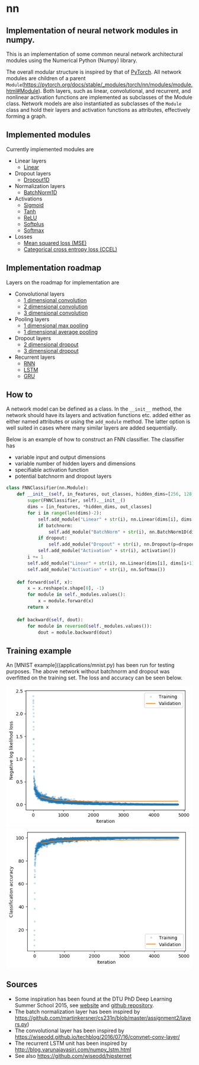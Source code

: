 # nn
## Implementation of neural network modules in numpy.
This is an implementation of some common neural network architectural modules using the Numerical Python (Numpy) library.

The overall modular structure is inspired by that of [PyTorch](https://pytorch.org/). All network modules are children of a parent `Module`(https://pytorch.org/docs/stable/_modules/torch/nn/modules/module.html#Module). Both layers, such as linear, convolutional, and recurrent, and nonlinear activation functions are implemented as subclasses of the Module class. Network models are also instantiated as subclasses of the `Module` class and hold their layers and activation functions as attributes, effectively forming a graph.

## Implemented modules
Currently implemented modules are
- Linear layers
    - [Linear](https://pytorch.org/docs/stable/nn.html#linear)
- Dropout layers
    - [Dropout1D](https://pytorch.org/docs/stable/nn.html#dropout)
- Normalization layers
    - [BatchNorm1D](https://pytorch.org/docs/stable/nn.html#batchnorm1d)
- Activations
    - [Sigmoid](https://pytorch.org/docs/stable/nn.html#sigmoid)
    - [Tanh](https://pytorch.org/docs/stable/nn.html#tanh)
    - [ReLU](https://pytorch.org/docs/stable/nn.html#relu)
    - [Softplus](https://pytorch.org/docs/stable/nn.html#softplus)
    - [Softmax](https://pytorch.org/docs/stable/nn.html#softmax)
- Losses
    - [Mean squared loss (MSE)](https://pytorch.org/docs/stable/nn.html#mseloss)
    - [Categorical cross entropy loss (CCEL)](https://pytorch.org/docs/stable/nn.html#crossentropyloss)

## Implementation roadmap
Layers on the roadmap for implementation are
- Convolutional layers
    - [1 dimensional convolution](https://pytorch.org/docs/stable/_modules/torch/nn/modules/conv.html#Conv1d)
    - [2 dimensional convolution](https://pytorch.org/docs/stable/_modules/torch/nn/modules/conv.html#Conv2d)
    - [3 dimensional convolution](https://pytorch.org/docs/stable/_modules/torch/nn/modules/conv.html#Conv3d)
- Pooling layers
    - [1 dimensional max pooling](https://pytorch.org/docs/stable/nn.html#maxpool1d)
    - [1 dimensional average pooling](https://pytorch.org/docs/stable/nn.html#avgpool1d)
- Dropout layers
    - [2 dimensional dropout](https://pytorch.org/docs/stable/_modules/torch/nn/modules/dropout.html#Dropout2d)
    - [3 dimensional dropout](https://pytorch.org/docs/stable/_modules/torch/nn/modules/dropout.html#Dropout3d)
- Recurrent layers
    - [RNN](https://pytorch.org/docs/stable/nn.html#rnn)
    - [LSTM](https://pytorch.org/docs/stable/nn.html#lstm)
    - [GRU](https://pytorch.org/docs/stable/nn.html#gru)

## How to
A network model can be defined as a class. In the `__init__` method, the network should have its layers and activation functions etc. added either as either named attributes or using the `add_module` method. The latter option is well suited in cases where many similar layers are added sequentially.

Below is an example of how to construct an FNN classifier. The classifier has
- variable input and output dimensions
- variable number of hidden layers and dimensions
- specifiable activation function
- potential batchnorm and dropout layers
```python
class FNNClassifier(nn.Module):
    def __init__(self, in_features, out_classes, hidden_dims=[256, 128, 64], activation=nn.ReLU, batchnorm=False, dropout=False):
        super(FNNClassifier, self).__init__()
        dims = [in_features, *hidden_dims, out_classes]
        for i in range(len(dims)-2):
            self.add_module("Linear" + str(i), nn.Linear(dims[i], dims[i+1]))
            if batchnorm:
                self.add_module("BatchNorm" + str(i), nn.BatchNorm1D(dims[i+1]))
            if dropout:
                self.add_module("Dropout" + str(i), nn.Dropout(p=dropout))
            self.add_module("Activation" + str(i), activation())
        i += 1
        self.add_module("Linear" + str(i), nn.Linear(dims[i], dims[i+1]))
        self.add_module("Activation" + str(i), nn.Softmax())

    def forward(self, x):
        x = x.reshape(x.shape[0], -1)
        for module in self._modules.values():
            x = module.forward(x)
        return x

    def backward(self, dout):
        for module in reversed(self._modules.values()):
            dout = module.backward(dout)
``` 

## Training example
An [MNIST example]((applications/mnist.py) has been run for testing purposes. The above network without batchnorm and dropout was overfitted on the training set. The loss and accuracy can be seen below.

![](applications/results/mnist/loss_overfit.png "Training and validation negative log likelihood loss")
![](applications/results/mnist/accuracy_overfit.png "Training and validation accuracy")

## Sources
- Some inspiration has been found at the DTU PhD Deep Learning Summer School 2015, see [website](http://deeplearningdtu.github.io/Summerschool_2015/) and [github repository](https://github.com/DeepLearningDTU/Summerschool_2015/).
- The batch normalization layer has been inspired by https://github.com/martinkersner/cs231n/blob/master/assignment2/layers.py)
- The convolutional layer has been inspired by https://wiseodd.github.io/techblog/2016/07/16/convnet-conv-layer/
- The recurrent LSTM unit has been inspired by http://blog.varunajayasiri.com/numpy_lstm.html
- See also https://github.com/wiseodd/hipsternet
